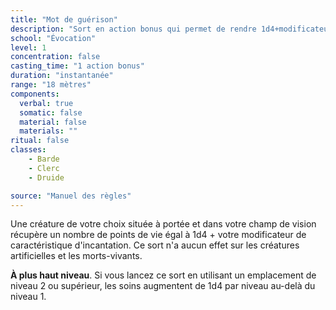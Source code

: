 ```yaml
---
title: "Mot de guérison"
description: "Sort en action bonus qui permet de rendre 1d4+modificateur points de vie."
school: "Évocation"
level: 1
concentration: false
casting_time: "1 action bonus"
duration: "instantanée"
range: "18 mètres"
components:
  verbal: true
  somatic: false
  material: false
  materials: ""
ritual: false
classes:
    - Barde
    - Clerc
    - Druide

source: "Manuel des règles"
---
```

Une créature de votre choix située à portée et dans votre champ de vision récupère un nombre de points de vie égal à 1d4 + votre modificateur de caractéristique d'incantation. Ce sort n'a aucun effet sur les créatures artificielles et les morts-vivants.

**À plus haut niveau**. Si vous lancez ce sort en utilisant un emplacement de niveau 2 ou supérieur, les soins augmentent de 1d4 par niveau au-delà du niveau 1.
